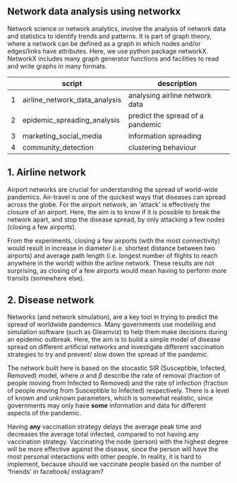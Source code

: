 ## Network data analysis using networkx
Network science or network analytics, involve the analysis of network data and statistics to identify trends and patterns. It is part of graph theory, where a network can be defined as a graph in which nodes and/or edges/links have attributes. 
Here, we use python package networkX. NetworkX includes many graph generator functions and facilities to read and write graphs in many formats.


|   | script                        | description                    |
|---|-------------------------------|--------------------------------|
| 1 | airline_network_data_analysis | analysing airline network data |
| 2 | epidemic_spreading_analysis   | predict the spread of a pandemic |
| 3 | marketing_social_media        | information spreading          |
| 4 | community_detection           | clustering behaviour           |

## 1. Airline network
Airport networks are crucial for understanding the spread of world-wide pandemics. Air-travel is one of the quickest ways that diseases can spread across the globe. For the airport network, an 'attack' is effectively the closure of an airport. Here, the aim is to know if it is possible to break the network apart, and stop the disease spread, by only attacking a few nodes (closing a few airports).

From the experiments, closing a few airports (with the most connectivity) would result in increase in diameter (i.e. shortest distance between two airports) and average path length (i.e. longest number of flights to reach anywhere in the world) within the airline network. These results are not surprising, as closing of a few airports would mean having to perform more transits (somewhere else). 

## 2. Disease network
Networks (and network simulation), are a key tool in trying to predict the spread of worldwide pandemics. Many governments use modelling and simulation software (such as Gleamviz) to help them make decisions during an epidemic outbreak. Here, the aim is to build a simple model of disease spread on different artificial networks and investigate different vaccination strategies to try and prevent/ slow down the spread of the pandemic.

The network built here is based on the stocastic SIR (Susceptible, Infected, Removed) model, where $\alpha$ and $\beta$ describe the rate of removal (fraction of people moving from Infected to Removed) and the rate of infection (fraction of people moving from Susceptible to Infected) respectively. There is a level of known and unknown parameters, which is somewhat realistic, since governments may only have **some** information and data for different aspects of the pandemic. 

Having **any** vaccination strategy delays the average peak time and decreases the average total infected, compared to not having any vaccination strategy. Vaccinating the node (person) with the highest degree will be more effective against the disease, since the person will have the most personal interactions with other people. In reality, it is hard to implement, because should we vaccinate people based on the number of 'friends' in facebook/ instagram? 
